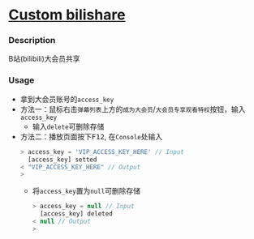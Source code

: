 # [Custom bilishare](https://github.com/invobzvr/invotoys.js/tree/main/bilishare)

### Description
B站(bilibili)大会员共享

### Usage
- 拿到大会员账号的`access_key`
- 方法一：鼠标右击`弹幕列表`上方的`成为大会员`/`大会员专享观看特权`按钮，输入`access_key`
    - 输入`delete`可删除存储
- 方法二：播放页面按下<kbd>F12</kbd>, 在`Console`处输入
    ```js
    > access_key = 'VIP_ACCESS_KEY_HERE' // Input
      [access_key] setted
    < "VIP_ACCESS_KEY_HERE" // Output
    >
    ```
    - 将`access_key`置为`null`可删除存储
        ```js
        > access_key = null // Input
          [access_key] deleted
        < null // Output
        >
        ```
